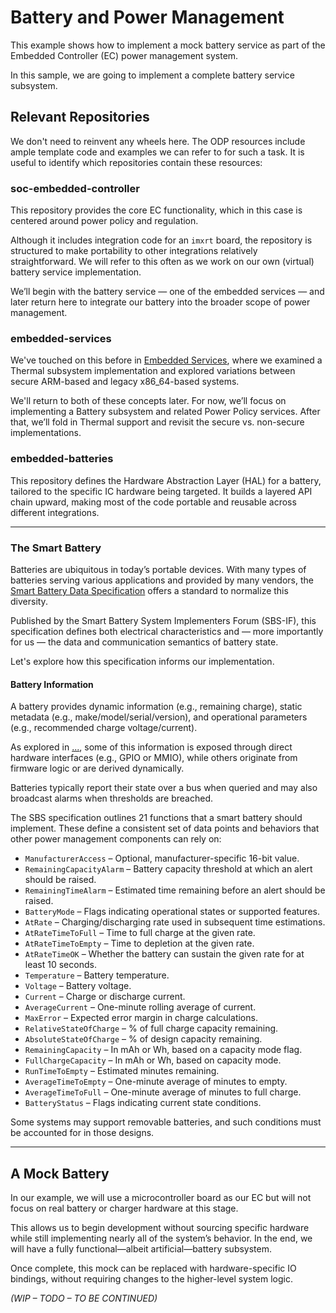 # Battery and Power Management

This example shows how to implement a mock battery service as part of the Embedded Controller (EC) power management system.

In this sample, we are going to implement a complete battery service subsystem.

## Relevant Repositories

We don't need to reinvent any wheels here. The ODP resources include ample template code and examples we can refer to for such a task. It is useful to identify which repositories contain these resources:

### soc-embedded-controller

This repository provides the core EC functionality, which in this case is centered around power policy and regulation.

Although it includes integration code for an `imxrt` board, the repository is structured to make portability to other integrations relatively straightforward. We will refer to this often as we work on our own (virtual) battery service implementation.

We’ll begin with the battery service — one of the embedded services — and later return here to integrate our battery into the broader scope of power management.

### embedded-services

We've touched on this before in [Embedded Services](../embedded_services/index.html), where we examined a Thermal subsystem implementation and explored variations between secure ARM-based and legacy x86_64-based systems.

We'll return to both of these concepts later. For now, we’ll focus on implementing a Battery subsystem and related Power Policy services. After that, we’ll fold in Thermal support and revisit the secure vs. non-secure implementations.

### embedded-batteries

This repository defines the Hardware Abstraction Layer (HAL) for a battery, tailored to the specific IC hardware being targeted. It builds a layered API chain upward, making most of the code portable and reusable across different integrations.

---

### The Smart Battery

Batteries are ubiquitous in today’s portable devices. With many types of batteries serving various applications and provided by many vendors, the [Smart Battery Data Specification](https://sbs-forum.org/specs/sbdat110.pdf) offers a standard to normalize this diversity.

Published by the Smart Battery System Implementers Forum (SBS-IF), this specification defines both electrical characteristics and — more importantly for us — the data and communication semantics of battery state.

Let's explore how this specification informs our implementation.

#### Battery Information

A battery provides dynamic information (e.g., remaining charge), static metadata (e.g., make/model/serial/version), and operational parameters (e.g., recommended charge voltage/current).

As explored in [...](...), some of this information is exposed through direct hardware interfaces (e.g., GPIO or MMIO), while others originate from firmware logic or are derived dynamically.

Batteries typically report their state over a bus when queried and may also broadcast alarms when thresholds are breached.

The SBS specification outlines 21 functions that a smart battery should implement. These define a consistent set of data points and behaviors that other power management components can rely on:

- `ManufacturerAccess` – Optional, manufacturer-specific 16-bit value.
- `RemainingCapacityAlarm` – Battery capacity threshold at which an alert should be raised.
- `RemainingTimeAlarm` – Estimated time remaining before an alert should be raised.
- `BatteryMode` – Flags indicating operational states or supported features.
- `AtRate` – Charging/discharging rate used in subsequent time estimations.
- `AtRateTimeToFull` – Time to full charge at the given rate.
- `AtRateTimeToEmpty` – Time to depletion at the given rate.
- `AtRateTimeOK` – Whether the battery can sustain the given rate for at least 10 seconds.
- `Temperature` – Battery temperature.
- `Voltage` – Battery voltage.
- `Current` – Charge or discharge current.
- `AverageCurrent` – One-minute rolling average of current.
- `MaxError` – Expected error margin in charge calculations.
- `RelativeStateOfCharge` – % of full charge capacity remaining.
- `AbsoluteStateOfCharge` – % of design capacity remaining.
- `RemainingCapacity` – In mAh or Wh, based on a capacity mode flag.
- `FullChargeCapacity` – In mAh or Wh, based on capacity mode.
- `RunTimeToEmpty` – Estimated minutes remaining.
- `AverageTimeToEmpty` – One-minute average of minutes to empty.
- `AverageTimeToFull` – One-minute average of minutes to full charge.
- `BatteryStatus` – Flags indicating current state conditions.

Some systems may support removable batteries, and such conditions must be accounted for in those designs.

---

## A Mock Battery

In our example, we will use a microcontroller board as our EC but will not focus on real battery or charger hardware at this stage.

This allows us to begin development without sourcing specific hardware while still implementing nearly all of the system’s behavior. In the end, we will have a fully functional—albeit artificial—battery subsystem.

Once complete, this mock can be replaced with hardware-specific IO bindings, without requiring changes to the higher-level system logic.

_(WIP – TODO – TO BE CONTINUED)_
